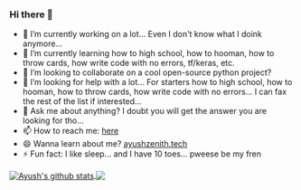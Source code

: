### Hi there 👋 

- 🔭 I’m currently working on a lot... Even I don't know what I doink anymore...
- 🌱 I’m currently learning how to high school, how to hooman, how to throw cards, how write code with no errors, tf/keras, etc.
- 👯 I’m looking to collaborate on a cool open-source python project?
- 🤔 I’m looking for help with a lot... For starters how to high school, how to hooman, how to throw cards, how write code with no errors... I can fax the rest of the list if interested...
- 💬 Ask me about anything? I doubt you will get the answer you are looking for tho...
- 📫 How to reach me: [here](https://github.com/ayushzenith/ayushzenith/issues)
- 😄 Wanna learn about me? [ayushzenith.tech](https://ayushzenith.tech/)
- ⚡ Fun fact: I like sleep... and I have 10 toes... pweese be my fren

<a href="https://github.com/anuraghazra/github-readme-stats">
  <img align="center" src="https://github-readme-stats.vercel.app/api?username=ayushzenith&show_icons=true&count_private=true&theme=tokyonight&include_all_commits=true" alt="Ayush's github stats" />
</a>
<a href="https://github.com/ayushzenith/">
  <img align="center" src="https://github-readme-stats.vercel.app/api/top-langs/?username=ayushzenith&layout=compact&theme=tokyonight" />
</a>


<!--
**ayushzenith/ayushzenith** is a ✨ _special_ ✨ repository because its `README.md` (this file) appears on your GitHub profile.

Here are some ideas to get you started:

- 🔭 I’m currently working on ...
- 🌱 I’m currently learning ...
- 👯 I’m looking to collaborate on ...
- 🤔 I’m looking for help with ...
- 💬 Ask me about ...
- 📫 How to reach me: ...
- 😄 Pronouns: ...
- ⚡ Fun fact: ...
-->

